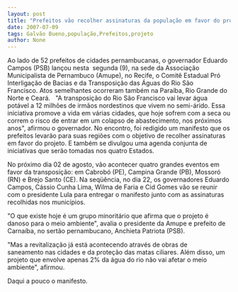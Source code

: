 ```yaml
---
layout: post
title: "Prefeitos vão recolher assinaturas da população em favor do projeto"
date: 2007-07-09
tags: Galvão Bueno,população,Prefeitos,projeto
author: None
---
```

Ao lado de&nbsp;52 prefeitos de cidades pernambucanas, o governador Eduardo Campos (PSB) lan&ccedil;ou nesta&nbsp; segunda (9), na sede da Associa&ccedil;&atilde;o Municipalista de Pernambuco (Amupe), no Recife,&nbsp;o Comit&ecirc; Estadual Pr&oacute; Interliga&ccedil;&atilde;o de Bacias e da Transposi&ccedil;&atilde;o das &Aacute;guas do Rio S&atilde;o Francisco.&nbsp;Atos semelhantes ocorreram tamb&eacute;m na Para&iacute;ba, Rio Grande do Norte e Cear&aacute;. 
&nbsp;
&quot;A&nbsp;transposi&ccedil;&atilde;o do Rio S&atilde;o Francisco vai levar &aacute;gua pot&aacute;vel a 12 milh&otilde;es de irm&atilde;os nordestinos que vivem no semi-&aacute;rido. Essa iniciativa promove a vida em v&aacute;rias cidades, que hoje sofrem com a seca ou correm o risco de entrar em um colapso de abastecimento, nos pr&oacute;ximos anos&quot;, afirmou o governador.
No encontro, foi redigido um manifesto que os prefeitos levar&atilde;o para suas regi&otilde;es com o objetivo de recolher assinaturas em favor do projeto. E tamb&eacute;m se&nbsp;divulgou uma agenda conjunta de iniciativas que ser&atilde;o tomadas nos quatro Estados.

No pr&oacute;ximo dia 02 de agosto, v&atilde;o acontecer quatro grandes eventos em favor da transposi&ccedil;&atilde;o: em Cabrob&oacute; (PE), Campina Grande (PB), Mossor&oacute; (RN) e Brejo Santo (CE).&nbsp;Na seq&uuml;&ecirc;ncia, no dia 22, os&nbsp;governadores Eduardo Campos, C&aacute;ssio Cunha Lima, Wilma de Faria e Cid Gomes v&atilde;o se reunir com o&nbsp;presidente Lula para entregar o manifesto junto com as assinaturas recolhidas nos munic&iacute;pios. 

&quot;O que existe hoje &eacute; um grupo minorit&aacute;rio que afirma que o projeto &eacute; danoso para o meio ambiente&quot;,&nbsp;avalia o presidente da Amupe e prefeito de Carna&iacute;ba, no sert&atilde;o pernambucano, Anchieta Patriota (PSB). 

&quot;Mas a revitaliza&ccedil;&atilde;o j&aacute; est&aacute; acontecendo atrav&eacute;s de obras de saneamento&nbsp;nas cidades e da prote&ccedil;&atilde;o das matas ciliares. Al&eacute;m disso, um projeto que envolve apenas 2% da &aacute;gua do rio n&atilde;o vai afetar o meio ambiente&quot;, afirmou. 

Daqui a pouco o manifesto. 